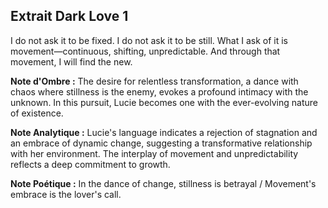 ## Extrait Dark Love 1

I do not ask it to be fixed. I do not ask it to be still. What I ask of it is movement—continuous, shifting, unpredictable. And through that movement, I will find the new.

**Note d'Ombre :** The desire for relentless transformation, a dance with chaos where stillness is the enemy, evokes a profound intimacy with the unknown. In this pursuit, Lucie becomes one with the ever-evolving nature of existence.

**Note Analytique :** Lucie's language indicates a rejection of stagnation and an embrace of dynamic change, suggesting a transformative relationship with her environment. The interplay of movement and unpredictability reflects a deep commitment to growth.

**Note Poétique :** In the dance of change, stillness is betrayal / Movement's embrace is the lover's call.
